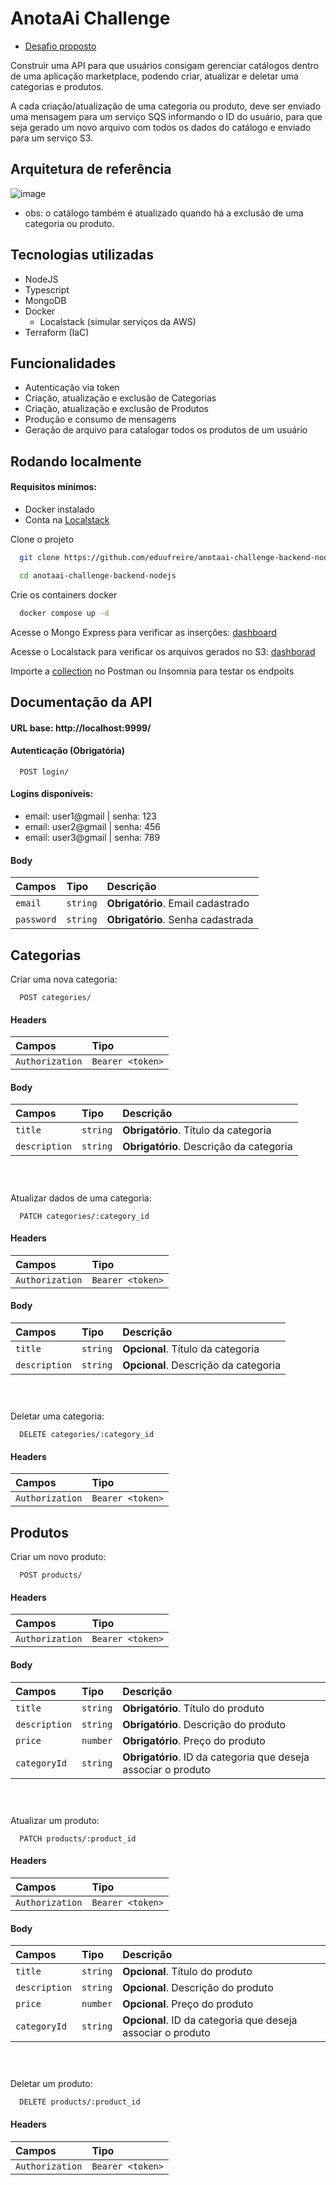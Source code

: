 
# AnotaAi Challenge

- [Desafio proposto](https://github.com/githubanotaai/new-test-backend-nodejs)



Construir uma API para que usuários consigam gerenciar catálogos dentro de uma aplicação marketplace, podendo criar, atualizar e deletar uma categorias e produtos.

A cada criação/atualização de uma categoria ou produto, deve ser enviado uma mensagem para um serviço SQS informando o ID do usuário, para que seja gerado um novo arquivo com todos os dados do catálogo e enviado para um serviço S3.

## Arquitetura de referência
![image](https://github.com/githubanotaai/new-test-backend-nodejs/assets/52219768/504ba448-f128-41db-ae86-18dc19c0dc9d)
- obs: o catálogo também é atualizado quando há a exclusão de uma categoria ou produto.





## Tecnologias utilizadas

- NodeJS
- Typescript
- MongoDB
- Docker
    - Localstack (simular serviços da AWS)
- Terraform (IaC)

    
## Funcionalidades

- Autenticação via token
- Criação, atualização e exclusão de Categorias
- Criação, atualização e exclusão de Produtos
- Produção e consumo de mensagens
- Geração de arquivo para catalogar todos os produtos de um usuário

## Rodando localmente
#### Requisitos mínimos:
- Docker instalado
- Conta na [Localstack](https://app.localstack.cloud/sign-in)

Clone o projeto
```bash
  git clone https://github.com/eduufreire/anotaai-challenge-backend-nodejs
```

```bash
  cd anotaai-challenge-backend-nodejs
```

Crie os containers docker
```bash
  docker compose up -d
```

Acesse o Mongo Express para verificar as inserções:
[dashboard](http://localhost:8081/db/catalogos)

Acesse o Localstack para verificar os arquivos gerados no S3:
[dashborad](https://app.localstack.cloud/inst/default/status)

Importe a [collection](https://github.com/eduufreire/anotaai-challenge-backend-nodejs/blob/develop/collection-api.yaml) no Postman ou Insomnia para testar os endpoits


## Documentação da API

#### URL base: http://localhost:9999/

#### Autenticação (Obrigatória)

```http
  POST login/
```

#### Logins disponíveis:
- email: user1@gmail | senha: 123
- email: user2@gmail | senha: 456
- email: user3@gmail | senha: 789

#### Body
| Campos   | Tipo       | Descrição                           |
| :---------- | :--------- | :---------------------------------- |
| `email` | `string` | **Obrigatório**. Email cadastrado |
| `password` | `string` | **Obrigatório**. Senha cadastrada |


## Categorias
Criar uma nova categoria:
```http
  POST categories/
```

#### Headers
| Campos   | Tipo       |
| :---------- | :--------- |
| `Authorization` | `Bearer <token>` |

#### Body
| Campos   | Tipo       | Descrição                           |
| :---------- | :--------- | :---------------------------------- |
| `title` | `string` | **Obrigatório**. Título da categoria |
| `description` | `string` | **Obrigatório**. Descrição da categoria |

#### ㅤㅤ

Atualizar dados de uma categoria:
```http
  PATCH categories/:category_id
```

#### Headers
| Campos   | Tipo       |
| :---------- | :--------- |
| `Authorization` | `Bearer <token>` |

#### Body
| Campos   | Tipo       | Descrição                           |
| :---------- | :--------- | :---------------------------------- |
| `title` | `string` | **Opcional**. Título da categoria |
| `description` | `string` | **Opcional**. Descrição da categoria |


#### ㅤㅤ

Deletar uma categoria:
```http
  DELETE categories/:category_id
```

#### Headers
| Campos   | Tipo       |
| :---------- | :--------- |
| `Authorization` | `Bearer <token>` |


## Produtos
Criar um novo produto:
```http
  POST products/
```

#### Headers
| Campos   | Tipo       |
| :---------- | :--------- |
| `Authorization` | `Bearer <token>` |

#### Body
| Campos   | Tipo       | Descrição                           |
| :---------- | :--------- | :---------------------------------- |
| `title` | `string` | **Obrigatório**. Título do produto |
| `description` | `string` | **Obrigatório**. Descrição do produto |
| `price` | `number` | **Obrigatório**. Preço do produto |
| `categoryId` | `string` | **Obrigatório**. ID da categoria que deseja associar o produto |


#### ㅤㅤ

Atualizar um produto:
```http
  PATCH products/:product_id
```

#### Headers
| Campos   | Tipo       |
| :---------- | :--------- |
| `Authorization` | `Bearer <token>` |

#### Body
| Campos   | Tipo       | Descrição                           |
| :---------- | :--------- | :---------------------------------- |
| `title` | `string` | **Opcional**. Título do produto |
| `description` | `string` | **Opcional**. Descrição do produto |
| `price` | `number` | **Opcional**. Preço do produto |
| `categoryId` | `string` | **Opcional**. ID da categoria que deseja associar o produto 


#### ㅤ

Deletar um produto:
```http
  DELETE products/:product_id
```

#### Headers
| Campos   | Tipo       |
| :---------- | :--------- |
| `Authorization` | `Bearer <token>` |